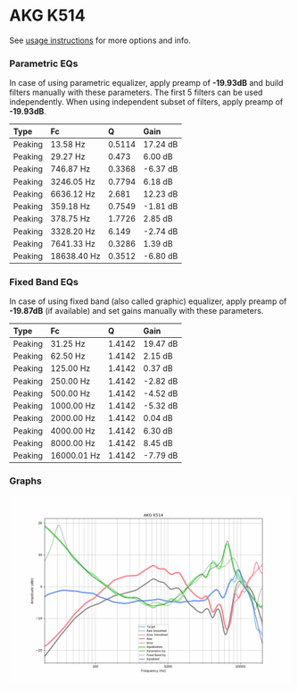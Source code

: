 # AKG K514
See [usage instructions](https://github.com/jaakkopasanen/AutoEq#usage) for more options and info.

### Parametric EQs
In case of using parametric equalizer, apply preamp of **-19.93dB** and build filters manually
with these parameters. The first 5 filters can be used independently.
When using independent subset of filters, apply preamp of **-19.93dB**.

| Type    | Fc          |      Q | Gain     |
|:--------|:------------|:-------|:---------|
| Peaking | 13.58 Hz    | 0.5114 | 17.24 dB |
| Peaking | 29.27 Hz    | 0.473  | 6.00 dB  |
| Peaking | 746.87 Hz   | 0.3368 | -6.37 dB |
| Peaking | 3246.05 Hz  | 0.7794 | 6.18 dB  |
| Peaking | 6636.12 Hz  | 2.681  | 12.23 dB |
| Peaking | 359.18 Hz   | 0.7549 | -1.81 dB |
| Peaking | 378.75 Hz   | 1.7726 | 2.85 dB  |
| Peaking | 3328.20 Hz  | 6.149  | -2.74 dB |
| Peaking | 7641.33 Hz  | 0.3286 | 1.39 dB  |
| Peaking | 18638.40 Hz | 0.3512 | -6.80 dB |

### Fixed Band EQs
In case of using fixed band (also called graphic) equalizer, apply preamp of **-19.87dB**
(if available) and set gains manually with these parameters.

| Type    | Fc          |      Q | Gain     |
|:--------|:------------|:-------|:---------|
| Peaking | 31.25 Hz    | 1.4142 | 19.47 dB |
| Peaking | 62.50 Hz    | 1.4142 | 2.15 dB  |
| Peaking | 125.00 Hz   | 1.4142 | 0.37 dB  |
| Peaking | 250.00 Hz   | 1.4142 | -2.82 dB |
| Peaking | 500.00 Hz   | 1.4142 | -4.52 dB |
| Peaking | 1000.00 Hz  | 1.4142 | -5.32 dB |
| Peaking | 2000.00 Hz  | 1.4142 | 0.04 dB  |
| Peaking | 4000.00 Hz  | 1.4142 | 6.30 dB  |
| Peaking | 8000.00 Hz  | 1.4142 | 8.45 dB  |
| Peaking | 16000.01 Hz | 1.4142 | -7.79 dB |

### Graphs
![](./AKG%20K514.png)